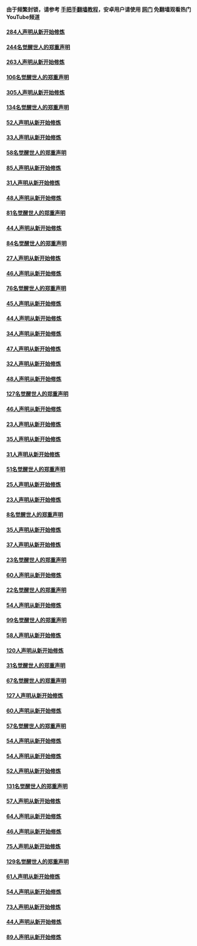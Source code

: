 #### 由于频繁封锁，请参考 [手把手翻墙教程](https://github.com/gfw-breaker/guides/wiki/)，安卓用户请使用 [网门](https://github.com/gfw-breaker/nogfw/blob/master/dl.md?t=04011900) 免翻墙观看热门YouTube频道 

#### [284人声明从新开始修炼](../pages/91/422707.md?t=04011900) 

#### [244名觉醒世人的郑重声明](../pages/91/422706.md?t=04011900) 

#### [263人声明从新开始修炼](../pages/91/422553.md?t=04011900) 

#### [106名觉醒世人的郑重声明](../pages/91/422552.md?t=04011900) 

#### [305人声明从新开始修炼](../pages/91/422153.md?t=04011900) 

#### [134名觉醒世人的郑重声明](../pages/91/422152.md?t=04011900) 

#### [52人声明从新开始修炼](../pages/91/421846.md?t=04011900) 

#### [33人声明从新开始修炼](../pages/91/421804.md?t=04011900) 

#### [58名觉醒世人的郑重声明](../pages/91/421845.md?t=04011900) 

#### [85人声明从新开始修炼](../pages/91/421769.md?t=04011900) 

#### [31人声明从新开始修炼](../pages/91/421763.md?t=04011900) 

#### [48人声明从新开始修炼](../pages/91/421605.md?t=04011900) 

#### [81名觉醒世人的郑重声明](../pages/91/421656.md?t=04011900) 

#### [44人声明从新开始修炼](../pages/91/421544.md?t=04011900) 

#### [84名觉醒世人的郑重声明](../pages/91/421543.md?t=04011900) 

#### [27人声明从新开始修炼](../pages/91/421465.md?t=04011900) 

#### [46人声明从新开始修炼](../pages/91/421454.md?t=04011900) 

#### [76名觉醒世人的郑重声明](../pages/91/421453.md?t=04011900) 

#### [45人声明从新开始修炼](../pages/91/421452.md?t=04011900) 

#### [44人声明从新开始修炼](../pages/91/421422.md?t=04011900) 

#### [34人声明从新开始修炼](../pages/91/421322.md?t=04011900) 

#### [47人声明从新开始修炼](../pages/91/421264.md?t=04011900) 

#### [32人声明从新开始修炼](../pages/91/421225.md?t=04011900) 

#### [48人声明从新开始修炼](../pages/91/421202.md?t=04011900) 

#### [127名觉醒世人的郑重声明](../pages/91/421224.md?t=04011900) 

#### [46人声明从新开始修炼](../pages/91/421203.md?t=04011900) 

#### [23人声明从新开始修炼](../pages/91/421138.md?t=04011900) 

#### [35人声明从新开始修炼](../pages/91/421122.md?t=04011900) 

#### [31人声明从新开始修炼](../pages/91/421081.md?t=04011900) 

#### [51名觉醒世人的郑重声明](../pages/91/421080.md?t=04011900) 

#### [25人声明从新开始修炼](../pages/91/421020.md?t=04011900) 

#### [23人声明从新开始修炼](../pages/91/420884.md?t=04011900) 

#### [8名觉醒世人的郑重声明](../pages/91/420883.md?t=04011900) 

#### [35人声明从新开始修炼](../pages/91/420809.md?t=04011900) 

#### [37人声明从新开始修炼](../pages/91/420766.md?t=04011900) 

#### [23名觉醒世人的郑重声明](../pages/91/420765.md?t=04011900) 

#### [60人声明从新开始修炼](../pages/91/420727.md?t=04011900) 

#### [22名觉醒世人的郑重声明](../pages/91/420726.md?t=04011900) 

#### [54人声明从新开始修炼](../pages/91/420529.md?t=04011900) 

#### [99名觉醒世人的郑重声明](../pages/91/420528.md?t=04011900) 

#### [58人声明从新开始修炼](../pages/91/420198.md?t=04011900) 

#### [120人声明从新开始修炼](../pages/91/420141.md?t=04011900) 

#### [31名觉醒世人的郑重声明](../pages/91/420197.md?t=04011900) 

#### [67名觉醒世人的郑重声明](../pages/91/420140.md?t=04011900) 

#### [127人声明从新开始修炼](../pages/91/420082.md?t=04011900) 

#### [60人声明从新开始修炼](../pages/91/420081.md?t=04011900) 

#### [57名觉醒世人的郑重声明](../pages/91/420080.md?t=04011900) 

#### [54人声明从新开始修炼](../pages/91/419533.md?t=04011900) 

#### [54人声明从新开始修炼](../pages/91/419532.md?t=04011900) 

#### [52人声明从新开始修炼](../pages/91/419531.md?t=04011900) 

#### [131名觉醒世人的郑重声明](../pages/91/419530.md?t=04011900) 

#### [57人声明从新开始修炼](../pages/91/419430.md?t=04011900) 

#### [64人声明从新开始修炼](../pages/91/419429.md?t=04011900) 

#### [46人声明从新开始修炼](../pages/91/419428.md?t=04011900) 

#### [75人声明从新开始修炼](../pages/91/419427.md?t=04011900) 

#### [129名觉醒世人的郑重声明](../pages/91/419426.md?t=04011900) 

#### [61人声明从新开始修炼](../pages/91/419198.md?t=04011900) 

#### [54人声明从新开始修炼](../pages/91/419197.md?t=04011900) 

#### [73人声明从新开始修炼](../pages/91/419196.md?t=04011900) 

#### [44人声明从新开始修炼](../pages/91/419075.md?t=04011900) 

#### [89人声明从新开始修炼](../pages/91/419074.md?t=04011900) 

